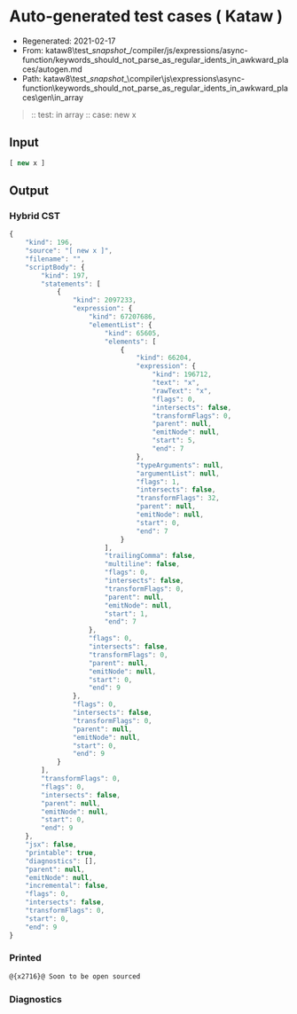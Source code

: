 # Auto-generated test cases ( Kataw )
- Regenerated: 2021-02-17
- From: kataw8\test\__snapshot__/compiler/js/expressions/async-function/keywords_should_not_parse_as_regular_idents_in_awkward_places/autogen.md
- Path: kataw8\test\__snapshot__\compiler\js\expressions\async-function\keywords_should_not_parse_as_regular_idents_in_awkward_places\gen\in_array
> :: test: in array
> :: case: new x
## Input

`````js
[ new x ]
`````

## Output


### Hybrid CST


```javascript
{
    "kind": 196,
    "source": "[ new x ]",
    "filename": "",
    "scriptBody": {
        "kind": 197,
        "statements": [
            {
                "kind": 2097233,
                "expression": {
                    "kind": 67207686,
                    "elementList": {
                        "kind": 65605,
                        "elements": [
                            {
                                "kind": 66204,
                                "expression": {
                                    "kind": 196712,
                                    "text": "x",
                                    "rawText": "x",
                                    "flags": 0,
                                    "intersects": false,
                                    "transformFlags": 0,
                                    "parent": null,
                                    "emitNode": null,
                                    "start": 5,
                                    "end": 7
                                },
                                "typeArguments": null,
                                "argumentList": null,
                                "flags": 1,
                                "intersects": false,
                                "transformFlags": 32,
                                "parent": null,
                                "emitNode": null,
                                "start": 0,
                                "end": 7
                            }
                        ],
                        "trailingComma": false,
                        "multiline": false,
                        "flags": 0,
                        "intersects": false,
                        "transformFlags": 0,
                        "parent": null,
                        "emitNode": null,
                        "start": 1,
                        "end": 7
                    },
                    "flags": 0,
                    "intersects": false,
                    "transformFlags": 0,
                    "parent": null,
                    "emitNode": null,
                    "start": 0,
                    "end": 9
                },
                "flags": 0,
                "intersects": false,
                "transformFlags": 0,
                "parent": null,
                "emitNode": null,
                "start": 0,
                "end": 9
            }
        ],
        "transformFlags": 0,
        "flags": 0,
        "intersects": false,
        "parent": null,
        "emitNode": null,
        "start": 0,
        "end": 9
    },
    "jsx": false,
    "printable": true,
    "diagnostics": [],
    "parent": null,
    "emitNode": null,
    "incremental": false,
    "flags": 0,
    "intersects": false,
    "transformFlags": 0,
    "start": 0,
    "end": 9
}
```

### Printed


```javascript
@{x2716}@ Soon to be open sourced
```

### Diagnostics


```javascript

```

